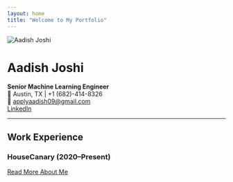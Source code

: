 ```yaml
---
layout: home
title: "Welcome to My Portfolio"
---
```


<img src="/assets/images/profile.jpg" alt="Aadish Joshi" class="profile-pic" />

# Aadish Joshi
**Senior Machine Learning Engineer**  
📍 Austin, TX | +1 (682)-414-8326  
📧 [applyaadish09@gmail.com](mailto:applyaadish09@gmail.com)  
[LinkedIn](http://www.linkedin.com/in/aadishjoshi)

---

## Work Experience
### HouseCanary (2020–Present)

[Read More About Me](about.md)
